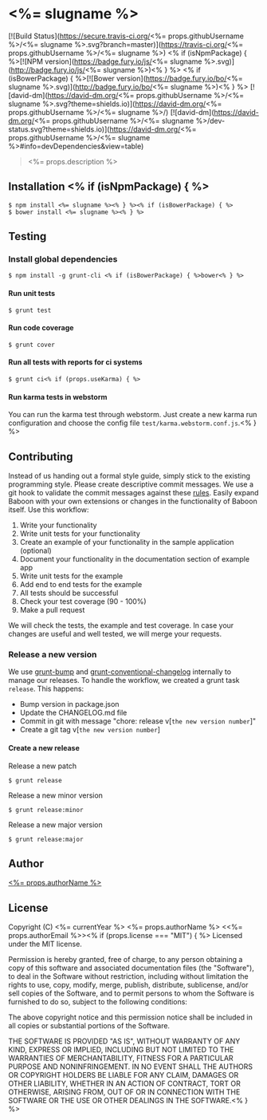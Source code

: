# <%= slugname %>
[![Build Status](https://secure.travis-ci.org/<%= props.githubUsername %>/<%= slugname %>.svg?branch=master)](https://travis-ci.org/<%= props.githubUsername %>/<%= slugname %>) <% if (isNpmPackage) { %>[![NPM version](https://badge.fury.io/js/<%= slugname %>.svg)](http://badge.fury.io/js/<%= slugname %>)<% } %> <% if (isBowerPackage) { %>[![Bower version](https://badge.fury.io/bo/<%= slugname %>.svg)](http://badge.fury.io/bo/<%= slugname %>)<% } %> [![david-dm](https://david-dm.org/<%= props.githubUsername %>/<%= slugname %>.svg?theme=shields.io)](https://david-dm.org/<%= props.githubUsername %>/<%= slugname %>/)
[![david-dm](https://david-dm.org/<%= props.githubUsername %>/<%= slugname %>/dev-status.svg?theme=shields.io)](https://david-dm.org/<%= props.githubUsername %>/<%= slugname %>#info=devDependencies&view=table)

> <%= props.description %>

## Installation <% if (isNpmPackage) { %>
    $ npm install <%= slugname %><% } %><% if (isBowerPackage) { %>
    $ bower install <%= slugname %><% } %>

## Testing
### Install global dependencies

    $ npm install -g grunt-cli <% if (isBowerPackage) { %>bower<% } %>

#### Run unit tests

    $ grunt test

#### Run code coverage

    $ grunt cover

#### Run all tests with reports for ci systems

    $ grunt ci<% if (props.useKarma) { %>

#### Run karma tests in webstorm
You can run the karma test through webstorm. Just create a new karma run configuration and choose the config file `test/karma.webstorm.conf.js`.<% } %>

## Contributing
Instead of us handing out a formal style guide, simply stick to the existing programming style. Please create descriptive commit messages.
We use a git hook to validate the commit messages against these [rules](https://docs.google.com/document/d/1QrDFcIiPjSLDn3EL15IJygNPiHORgU1_OOAqWjiDU5Y/edit#heading=h.uyo6cb12dt6w).
Easily expand Baboon with your own extensions or changes in the functionality of Baboon itself. Use this workflow:

1. Write your functionality
2. Write unit tests for your functionality
3. Create an example of your functionality in the sample application (optional)
4. Document your functionality in the documentation section of example app
5. Write unit tests for the example
6. Add end to end tests for the example
7. All tests should be successful
8. Check your test coverage (90 - 100%)
9. Make a pull request

We will check the tests, the example and test coverage. In case your changes are useful and well tested, we will merge your requests.

### Release a new version
We use [grunt-bump](https://github.com/vojtajina/grunt-bump) and [grunt-conventional-changelog](https://github.com/btford/grunt-conventional-changelog) internally to manage our releases.
To handle the workflow, we created a grunt task `release`. This happens:

* Bump version in package.json
* Update the CHANGELOG.md file
* Commit in git with message "chore: release v[`the new version number`]"
* Create a git tag v[`the new version number`]

#### Create a new release
Release a new patch

    $ grunt release

Release a new minor version

    $ grunt release:minor

Release a new major version

    $ grunt release:major

## Author
[<%= props.authorName %>](<%= props.authorUrl %>)

## License
Copyright (C) <%= currentYear %> <%= props.authorName %> <<%= props.authorEmail %>><% if (props.license === "MIT") { %>
Licensed under the MIT license.

Permission is hereby granted, free of charge, to any person obtaining a copy
of this software and associated documentation files (the "Software"), to deal
in the Software without restriction, including without limitation the rights
to use, copy, modify, merge, publish, distribute, sublicense, and/or sell
copies of the Software, and to permit persons to whom the Software is
furnished to do so, subject to the following conditions:

The above copyright notice and this permission notice shall be included in
all copies or substantial portions of the Software.

THE SOFTWARE IS PROVIDED "AS IS", WITHOUT WARRANTY OF ANY KIND, EXPRESS OR
IMPLIED, INCLUDING BUT NOT LIMITED TO THE WARRANTIES OF MERCHANTABILITY,
FITNESS FOR A PARTICULAR PURPOSE AND NONINFRINGEMENT. IN NO EVENT SHALL THE
AUTHORS OR COPYRIGHT HOLDERS BE LIABLE FOR ANY CLAIM, DAMAGES OR OTHER
LIABILITY, WHETHER IN AN ACTION OF CONTRACT, TORT OR OTHERWISE, ARISING FROM,
OUT OF OR IN CONNECTION WITH THE SOFTWARE OR THE USE OR OTHER DEALINGS IN
THE SOFTWARE.<% } %>
